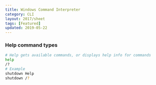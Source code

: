 ```yaml
---
title: Windows Command Interpreter
category: CLI
layout: 2017/sheet
tags: [Featured]
updated: 2019-05-22
---
```


### Help command types

```bash
# Help gets available commands, or displays help info for commands
help
/?
# Example
shutdown Help
shutdown /?

```
